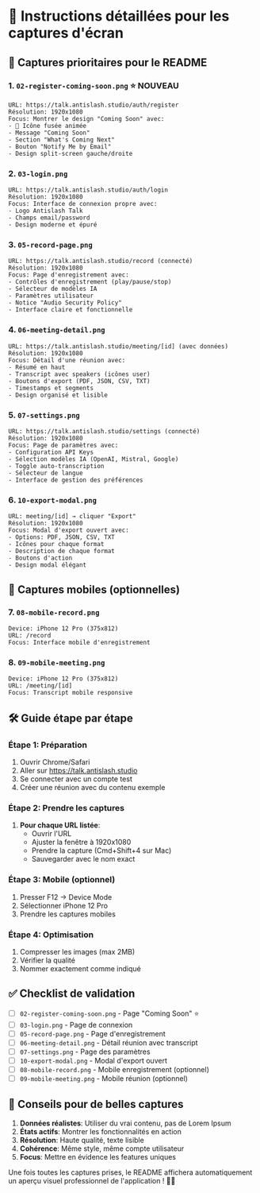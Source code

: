 # 📸 Instructions détaillées pour les captures d'écran

## 🎯 **Captures prioritaires pour le README**

### 1. **`02-register-coming-soon.png`** ⭐ NOUVEAU
```
URL: https://talk.antislash.studio/auth/register
Résolution: 1920x1080
Focus: Montrer le design "Coming Soon" avec:
- 🚀 Icône fusée animée
- Message "Coming Soon" 
- Section "What's Coming Next"
- Bouton "Notify Me by Email"
- Design split-screen gauche/droite
```

### 2. **`03-login.png`**
```
URL: https://talk.antislash.studio/auth/login
Résolution: 1920x1080
Focus: Interface de connexion propre avec:
- Logo Antislash Talk
- Champs email/password
- Design moderne et épuré
```

### 3. **`05-record-page.png`**
```
URL: https://talk.antislash.studio/record (connecté)
Résolution: 1920x1080
Focus: Page d'enregistrement avec:
- Contrôles d'enregistrement (play/pause/stop)
- Sélecteur de modèles IA
- Paramètres utilisateur
- Notice "Audio Security Policy"
- Interface claire et fonctionnelle
```

### 4. **`06-meeting-detail.png`**
```
URL: https://talk.antislash.studio/meeting/[id] (avec données)
Résolution: 1920x1080
Focus: Détail d'une réunion avec:
- Résumé en haut
- Transcript avec speakers (icônes user)
- Boutons d'export (PDF, JSON, CSV, TXT)
- Timestamps et segments
- Design organisé et lisible
```

### 5. **`07-settings.png`**
```
URL: https://talk.antislash.studio/settings (connecté)
Résolution: 1920x1080
Focus: Page de paramètres avec:
- Configuration API Keys
- Sélection modèles IA (OpenAI, Mistral, Google)
- Toggle auto-transcription
- Sélecteur de langue
- Interface de gestion des préférences
```

### 6. **`10-export-modal.png`**
```
URL: meeting/[id] → cliquer "Export"
Résolution: 1920x1080
Focus: Modal d'export ouvert avec:
- Options: PDF, JSON, CSV, TXT
- Icônes pour chaque format
- Description de chaque format
- Boutons d'action
- Design modal élégant
```

## 📱 **Captures mobiles** (optionnelles)

### 7. **`08-mobile-record.png`**
```
Device: iPhone 12 Pro (375x812)
URL: /record
Focus: Interface mobile d'enregistrement
```

### 8. **`09-mobile-meeting.png`**
```
Device: iPhone 12 Pro (375x812)  
URL: /meeting/[id]
Focus: Transcript mobile responsive
```

## 🛠️ **Guide étape par étape**

### Étape 1: Préparation
1. Ouvrir Chrome/Safari
2. Aller sur https://talk.antislash.studio
3. Se connecter avec un compte test
4. Créer une réunion avec du contenu exemple

### Étape 2: Prendre les captures
1. **Pour chaque URL listée**:
   - Ouvrir l'URL
   - Ajuster la fenêtre à 1920x1080
   - Prendre la capture (Cmd+Shift+4 sur Mac)
   - Sauvegarder avec le nom exact

### Étape 3: Mobile (optionnel)
1. Presser F12 → Device Mode
2. Sélectionner iPhone 12 Pro
3. Prendre les captures mobiles

### Étape 4: Optimisation
1. Compresser les images (max 2MB)
2. Vérifier la qualité
3. Nommer exactement comme indiqué

## ✅ **Checklist de validation**

- [ ] `02-register-coming-soon.png` - Page "Coming Soon" ⭐
- [ ] `03-login.png` - Page de connexion
- [ ] `05-record-page.png` - Page d'enregistrement  
- [ ] `06-meeting-detail.png` - Détail réunion avec transcript
- [ ] `07-settings.png` - Page des paramètres
- [ ] `10-export-modal.png` - Modal d'export ouvert
- [ ] `08-mobile-record.png` - Mobile enregistrement (optionnel)
- [ ] `09-mobile-meeting.png` - Mobile réunion (optionnel)

## 🎨 **Conseils pour de belles captures**

1. **Données réalistes**: Utiliser du vrai contenu, pas de Lorem Ipsum
2. **États actifs**: Montrer les fonctionnalités en action
3. **Résolution**: Haute qualité, texte lisible
4. **Cohérence**: Même style, même compte utilisateur
5. **Focus**: Mettre en évidence les features uniques

Une fois toutes les captures prises, le README affichera automatiquement un aperçu visuel professionnel de l'application ! 📸✨ 
